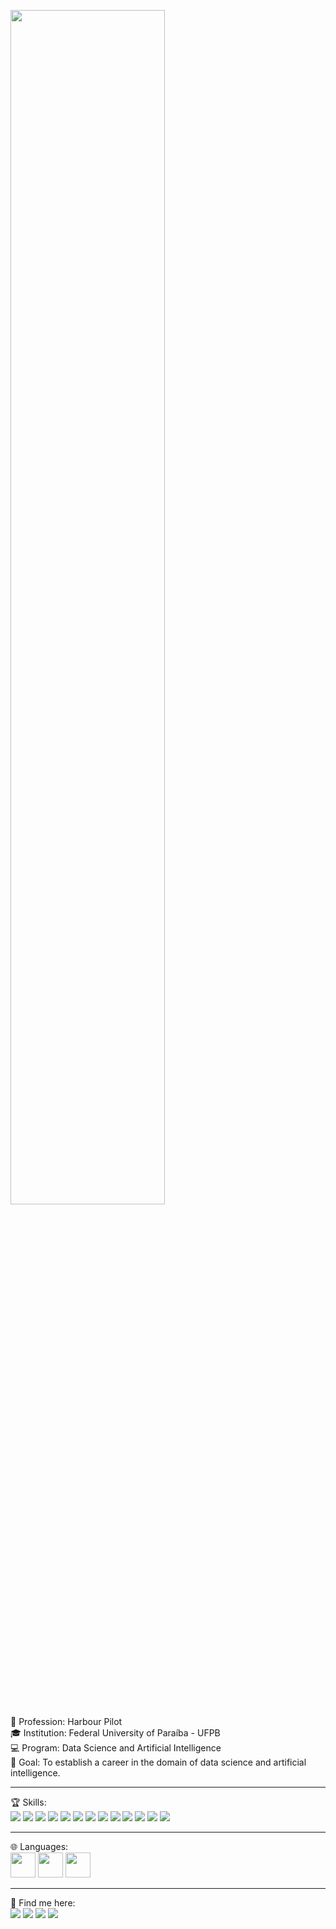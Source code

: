 <p>  
  <img src="https://natalpilots.com/imagens/imagem_github_readmeX.gif" width="70%"/><br/>
  🚢 Profession: Harbour Pilot<br/>
  🎓 Institution: Federal University of Paraíba - UFPB<br/>
  💻 Program: Data Science and Artificial Intelligence<br/>  
  🎯 Goal: To establish a career in the domain of data science and artificial intelligence.
</p>
<hr>
<p>
  🏆 Skills:<br/>
  <img src="https://img.shields.io/badge/-Visual%20Studio%20Code-23A9F2?style=for-the-badge&logo=Visual%20Studio%20Code&logoColor=white"/>
  <img src="https://img.shields.io/badge/-Github-181717?style=for-the-badge&logo=GitHub&logoColor=white"/>
  <img src="https://img.shields.io/badge/-Git-F44D27?style=for-the-badge&logo=Git&logoColor=white"/>
  <img src="https://img.shields.io/badge/-MySQL-F29111?style=for-the-badge&logo=MySQL&logoColor=white"/>
  <img src="https://img.shields.io/badge/-Notion-000000?style=for-the-badge&logo=Notion&logoColor=white"/>
  <img src="https://img.shields.io/badge/-HTML5-E34F26?style=for-the-badge&logo=HTML5&logoColor=white"/>
  <img src="https://img.shields.io/badge/-CSS3-1572B6?style=for-the-badge&logo=CSS3&logoColor=white"/>
  <img src="https://img.shields.io/badge/PHP-777BB4?style=for-the-badge&logo=php&logoColor=white"/>
  <img src="https://img.shields.io/badge/Python-FFD43B?style=for-the-badge&logo=python&logoColor=blue"/>
  <img src="https://img.shields.io/badge/C-00599C?style=for-the-badge&logo=c&logoColor=white"/>
  <img src="https://img.shields.io/badge/pandas-%23150458.svg?style=for-the-badge&logo=pandas&logoColor=white"/>
  <img src="https://img.shields.io/badge/numpy-%23013243.svg?style=for-the-badge&logo=numpy&logoColor=white"/>
  <img src="https://img.shields.io/badge/C%2B%2B-00599C?style=for-the-badge&logo=c%2B%2B&logoColor=white"/>
</p>
<hr>
<p>
  🌐 Languages:<br/>
  <img src="https://img.icons8.com/color/256/brazil.png" width="40px"/>
  <img src="https://img.icons8.com/color/256/usa.png" width="40px"/>
  <img src="https://img.icons8.com/color/256/france.png" width="40px"/>
</p>
<hr>
<p>
  📣 Find me here:<br/>
  <a href="mailto:igo.silva@academico.ufpb.br"><img src="https://img.shields.io/badge/e‑mail-D14836.svg?style=for-the-badge&logo=GMail&logoColor=white"/></a>
  <a href="https://www.linkedin.com/in/igo-silva-977a19266/"><img src="https://img.shields.io/badge/linkedin-0077B5.svg?style=for-the-badge&logo=linkedin&logoColor=white"/></a>
  <a href="https://www.youtube.com/igosilva"><img src="https://img.shields.io/badge/YouTube-red?style=for-the-badge&logo=youtube&logoColor=white"/></a>
  <a href="https://steamcommunity.com/id/praticoigo/"><img src="https://img.shields.io/badge/Steam-000000?style=for-the-badge&logo=steam&logoColor=white"/></a>
</p>


